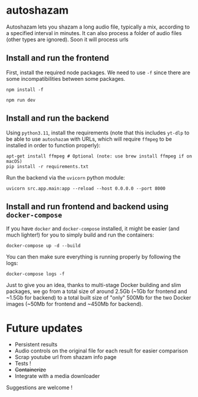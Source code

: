 # autoshazam
Autoshazam lets you shazam a long audio file, typically a mix, according to a specified interval in minutes. It can also process a folder of audio files (other types are ignored). Soon it will process urls

## Install and run the frontend

First, install the required node packages. We need to use `-f` since there are some incompatibilities between some packages.

`npm install -f`

`npm run dev`

## Install and run the backend

Using `python3.11`, install the requirements (note that this includes `yt-dlp` to be able to use `autoshazam` with URLs, which will require `ffmpeg` to be installed in order to function properly):

```
apt-get install ffmpeg # Optional (note: use brew install ffmpeg if on macOS)
pip install -r requirements.txt
```

Run the backend via the `uvicorn` python module:

`uvicorn src.app.main:app --reload --host 0.0.0.0 --port 8000`


## Install and run frontend and backend using `docker-compose`

If you have `docker` and `docker-compose` installed, it might be easier (and much lighter!) for you to simply build and run the containers:

`docker-compose up -d --build`

You can then make sure everything is running properly by following the logs:

`docker-compose logs -f`

Just to give you an idea, thanks to multi-stage Docker building and slim packages, we go from a total size of around 2.5Gb (~1Gb for frontend and ~1.5Gb for backend) to a total built size of "only" 500Mb for the two Docker images (~50Mb for frontend and ~450Mb for backend).

# Future updates
- Persistent results
- Audio controls on the original file for each result for easier comparison
- Scrap youtube url from shazam info page
- Tests !
- ~~Containerize~~
- Integrate with a media downloader

Suggestions are welcome !
